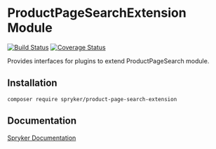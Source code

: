 # ProductPageSearchExtension Module
[![Build Status](https://travis-ci.org/spryker/product-page-search-extension.svg)](https://travis-ci.org/spryker/product-page-search-extension)
[![Coverage Status](https://coveralls.io/repos/github/spryker/product-page-search-extension/badge.svg)](https://coveralls.io/github/spryker/product-page-search-extension)

Provides interfaces for plugins to extend ProductPageSearch module.

## Installation

```
composer require spryker/product-page-search-extension
```

## Documentation

[Spryker Documentation](https://academy.spryker.com/developing_with_spryker/module_guide/modules.html)

